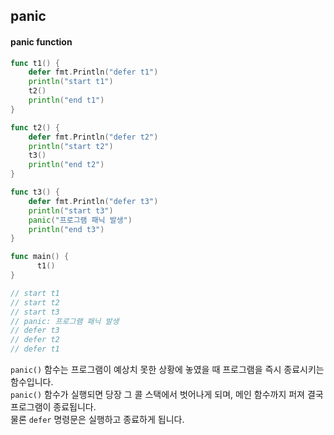 ## panic

#### panic function
```go
func t1() {
    defer fmt.Println("defer t1")
    println("start t1")
    t2()
    println("end t1")
}

func t2() {
    defer fmt.Println("defer t2")
    println("start t2")
    t3()
    println("end t2")
}

func t3() {
    defer fmt.Println("defer t3")
    println("start t3")
    panic("프로그램 패닉 발생")
    println("end t3")
}

func main() {
	  t1()
}

// start t1
// start t2
// start t3
// panic: 프로그램 패닉 발생
// defer t3
// defer t2
// defer t1
```
`panic()` 함수는 프로그램이 예상치 못한 상황에 놓였을 때 프로그램을 즉시 종료시키는 함수입니다.  
`panic()` 함수가 실행되면 당장 그 콜 스택에서 벗어나게 되며, 메인 함수까지 퍼져 결국 프로그램이 종료됩니다.  
물론 `defer` 명령문은 실행하고 종료하게 됩니다.  
